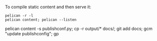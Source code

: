 To compile static content and then serve it:
```
pelican -r -l
pelican content; pelican --listen
```

pelican content -s publishconf.py; cp -r output/* docs/; git add docs; gcm "update publishconfig"; gp